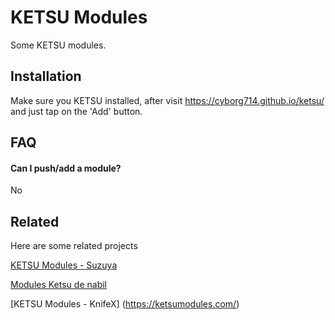 # KETSU Modules

Some KETSU modules.

## Installation 

Make sure you KETSU installed, after visit https://cyborg714.github.io/ketsu/ and just tap on the 'Add' button.

## FAQ

#### Can I push/add a module?

No

## Related

Here are some related projects

[KETSU Modules - Suzuya](https://mprotmod.github.io/Modules-KETSU/)

[Modules Ketsu de nabil](https://bilnaa.github.io/main/)

[KETSU Modules - KnifeX] (https://ketsumodules.com/)
